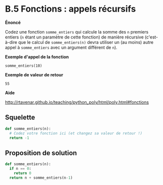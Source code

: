 # B.5 Fonctions : appels récursifs

**Énoncé**

Codez une fonction `somme_entiers` qui calcule la somme des `n` premiers entiers (`n` étant un paramètre de cette fonction) de manière récursive (c'est-à-dire que le calcul de `somme_entiers(n)` devra utiliser un (au moins) autre appel à `somme_entiers` avec un argument différent de `n`).

**Exemple d'appel de la fonction**

```
somme_entiers(10)
```

**Exemple de valeur de retour**

```
55
```

**Aide**

http://rtavenar.github.io/teaching/python_poly/html/poly.html#fonctions

## Squelette

```python
def somme_entiers(n):
  # Codez votre fonction ici (et changez sa valeur de retour !)
  return -1
```

## Proposition de solution

```python
def somme_entiers(n):
  if n == 0:
    return 0
  return n + somme_entiers(n-1)
```

